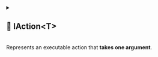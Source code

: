 
<details>
  <summary>
    <h2>🧩 IAction&lt;T&gt;</h2>
    <br> Represents an executable action that <b>takes one argument</b>.
  </summary>

<br>

```csharp
public interface IAction<in T>
```

- **Type parameter:** `T` — the input parameter

---

### 🏹 Methods

#### `Invoke(T)`

```csharp
void Invoke(T arg);
```

- **Description:** Executes the action with the specified argument
- **Parameter:** `arg` — the input parameter

---

### 🗂 Example of Usage

```csharp
public sealed class DestroyGameObjectAction : IAction<GameObject>
{
    public void Invoke(GameObject go) => GameObject.Destroy(go);
}

// Usage
IAction<GameObject> action = new DestroyGameObjectAction();
action.Invoke(gameObject);
```

</details>